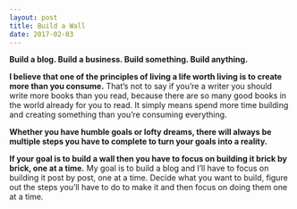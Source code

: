 ```yaml
---
layout: post
title: Build a Wall
date: 2017-02-03
---
```


**Build a blog. Build a business. Build something. Build anything.**

**I believe that one of the principles of living a life worth living is to create more than you consume.** That’s not to say if you’re a writer you should write more books than you read, because there are so many good books in the world already for you to read. It simply means spend more time building and creating something than you’re consuming everything.

**Whether you have humble goals or lofty dreams, there will always be multiple steps you have to complete to turn your goals into a reality.**

**If your goal is to build a wall then you have to focus on building it brick by brick, one at a time.** My goal is to build a blog and I’ll have to focus on building it post by post, one at a time. Decide what you want to build, figure out the steps you’ll have to do to make it and then focus on doing them one at a time.